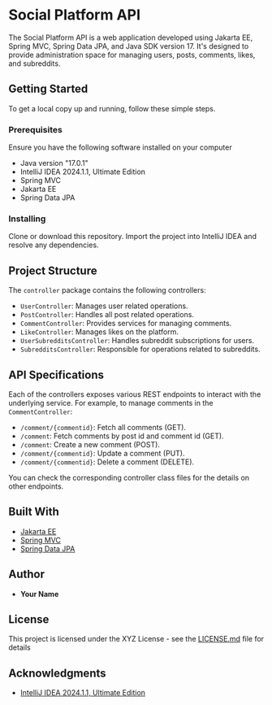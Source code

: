 # Social Platform API

The Social Platform API is a web application developed using Jakarta EE, Spring MVC, Spring Data JPA, and Java SDK version 17. It's designed to provide administration space for managing users, posts, comments, likes, and subreddits.

## Getting Started

To get a local copy up and running, follow these simple steps.

### Prerequisites

Ensure you have the following software installed on your computer

- Java version "17.0.1"
- IntelliJ IDEA 2024.1.1, Ultimate Edition
- Spring MVC
- Jakarta EE 
- Spring Data JPA

### Installing

Clone or download this repository. Import the project into IntelliJ IDEA and resolve any dependencies.

## Project Structure

The `controller` package contains the following controllers:

- `UserController`: Manages user related operations.
- `PostController`: Handles all post related operations.
- `CommentController`: Provides services for managing comments.
- `LikeController`: Manages likes on the platform.
- `UserSubredditsController`: Handles subreddit subscriptions for users.
- `SubredditsController`: Responsible for operations related to subreddits.

## API Specifications

Each of the controllers exposes various REST endpoints to interact with the underlying service.
For example, to manage comments in the `CommentController`:

- `/comment/{commentid}`: Fetch all comments (GET).
- `/comment`: Fetch comments by post id and comment id (GET).
- `/comment`: Create a new comment (POST).
- `/comment/{commentid}`: Update a comment (PUT).
- `/comment/{commentid}`: Delete a comment (DELETE).

You can check the corresponding controller class files for the details on other endpoints.

## Built With

- [Jakarta EE](https://jakarta.ee/)
- [Spring MVC](https://spring.io/guides/gs/serving-web-content/)
- [Spring Data JPA](https://spring.io/projects/spring-data-jpa)

## Author

* **Your Name**

## License

This project is licensed under the XYZ License - see the [LICENSE.md](LICENSE.md) file for details

## Acknowledgments

* [IntelliJ IDEA 2024.1.1, Ultimate Edition](https://www.jetbrains.com/idea/)
